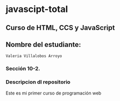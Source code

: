 # javascipt-total

## Curso de HTML, CCS y JavaScript

## Nombre del estudiante:
    Valeria Villalobos Arroyo

### Sección 10-2.

### Descripcion dl repositorio

Este es mi primer curso de programación web 


